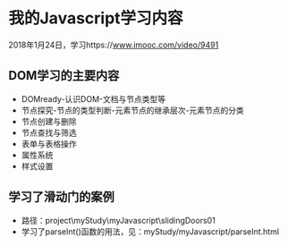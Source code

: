# 我的Javascript学习内容
2018年1月24日，学习https://www.imooc.com/video/9491
## DOM学习的主要内容
- DOMready-认识DOM-文档与节点类型等
- 节点探究-节点的类型判断-元素节点的继承层次-元素节点的分类
- 节点创建与删除
- 节点查找与筛选
- 表单与表格操作
- 属性系统
- 样式设置
## 学习了滑动门的案例
- 路径：project\myStudy\myJavascript\slidingDoors01
- 学习了parseInt()函数的用法，见：myStudy/myJavascript/parseInt.html

